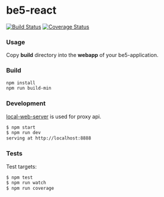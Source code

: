 # be5-react
[![Build Status](https://travis-ci.org/DevelopmentOnTheEdge/be5-react.svg?branch=master)](https://travis-ci.org/DevelopmentOnTheEdge/be5-react) [![Coverage Status](https://coveralls.io/repos/github/DevelopmentOnTheEdge/be5-react/badge.svg?branch=master)](https://coveralls.io/github/DevelopmentOnTheEdge/be5-react?branch=master)

### Usage
Copy **build** directory into the **webapp** of your be5-application.

### Build
```sh
npm install
npm run build-min
```

### Development
[local-web-server](https://github.com/lwsjs/local-web-server) is used for proxy api.

```sh
$ npm start
$ npm run dev
serving at http://localhost:8888
```

### Tests
Test targets:
```sh
$ npm test
$ npm run watch
$ npm run coverage
```
